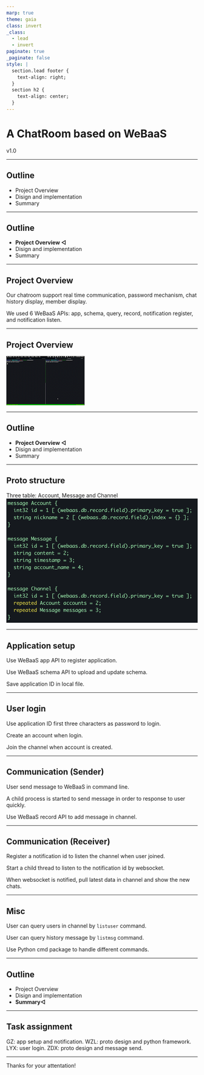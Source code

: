 ```yaml
---
marp: true
theme: gaia
class: invert
_class:
  - lead
  - invert
paginate: true
_paginate: false
style: |
  section.lead footer {
    text-align: right;
  }
  section h2 {
    text-align: center;
  }
---
```


<!--
backgroundImage: url('assets/bg-lead.png')
footer: "Presented by Zhi Guo"
-->

# A ChatRoom based on WeBaaS

v1.0

---

<!--
backgroundImage: url('assets/bg-outline.png')
footer: ""
-->

## Outline

- Project Overview
- Disign and implementation
- Summary

---

## Outline

- **Project Overview ◁**
- Disign and implementation
- Summary

---

<!--
backgroundImage: url('assets/bg.png')
-->

## Project Overview

Our chatroom support real time communication, password mechanism, chat history display, member display. 

We used 6 WeBaaS APIs: app, schema, query, record, notification register, and notification listen.


---

## Project Overview

![](../doc/preview.gif)

---

<!--
backgroundImage: url('assets/bg-outline.png')
footer: ""
-->

## Outline

- **Project Overview ◁**
- Disign and implementation
- Summary

---

<!--
backgroundImage: url('assets/bg.png')
-->

## Proto structure

Three table: Account, Message and Channel
![](./image/proto_structure.png)

---

## Application setup

Use WeBaaS app API to register application.

Use WeBaaS schema API to upload and update schema.

Save application ID in local file.

---

## User login 

Use application ID first three characters as password to login.

Create an account when login.

Join the channel when account is created.

---

## Communication (Sender)

User send message to WeBaaS in command line.

A child process is started to send message in order to response to user quickly.

Use WeBaaS record API to add message in channel.

---

## Communication (Receiver)

Register a notification id to listen the channel when user joined.

Start a child thread to listen to the notification id by websocket.

When websocket is notified, pull latest data in channel and show the new chats.

---

## Misc

User can query users in channel by `listuser` command.

User can query history message by `listmsg` command.

Use Python cmd package to handle different commands.


---


<!--
backgroundImage: url('assets/bg-outline.png')
-->

## Outline

- Project Overview
- Disign and implementation
- **Summary◁**

---

<!--
backgroundImage: url('assets/bg.png')
-->

## Task assignment

GZ: app setup and notification.
WZL: proto design and python framework.
LYX: user login.
ZDX: proto design and message send.

---

Thanks for your attentation!

